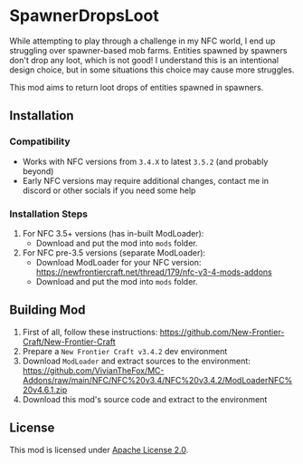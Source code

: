 # SpawnerDropsLoot

While attempting to play through a challenge in my NFC world, I end up struggling over spawner-based mob farms.
Entities spawned by spawners don't drop any loot, which is not good!
I understand this is an intentional design choice, but in some situations this choice may cause more struggles.

This mod aims to return loot drops of entities spawned in spawners.

## Installation

### Compatibility
- Works with NFC versions from `3.4.X` to latest `3.5.2` (and probably beyond)
- Early NFC versions may require additional changes, contact me in discord or other socials if you need some help

### Installation Steps

1. For NFC 3.5+ versions (has in-built ModLoader):
   - Download and put the mod into `mods` folder.
2. For NFC pre-3.5 versions (separate ModLoader):
   - Download ModLoader for your NFC version: https://newfrontiercraft.net/thread/179/nfc-v3-4-mods-addons
   - Download and put the mod into `mods` folder.

## Building Mod

1. First of all, follow these instructions: https://github.com/New-Frontier-Craft/New-Frontier-Craft
2. Prepare a `New Frontier Craft v3.4.2` dev environment
3. Download `ModLoader` and extract sources to the environment: https://github.com/VivianTheFox/MC-Addons/raw/main/NFC/NFC%20v3.4/NFC%20v3.4.2/ModLoaderNFC%20v4.6.1.zip
4. Download this mod's source code and extract to the environment

## License

This mod is licensed under [Apache License 2.0](https://github.com/tracystacktrace/SpawnerDropsLoot/blob/master/LICENSE).
